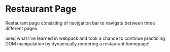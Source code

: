 # Restaurant Page  

Restaurant page consisting of navigation bar to navigate between three different pages.

used what I’ve learned in webpack and took a chance to continue practicing DOM manipulation by dynamically rendering a restaurant homepage!  
